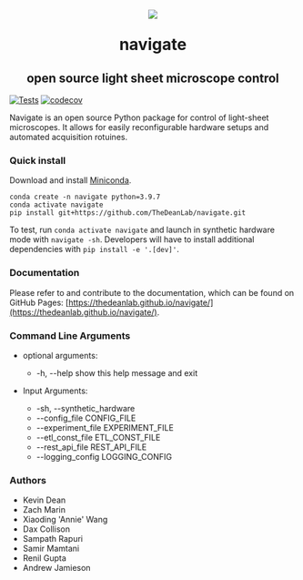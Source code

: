 <h1 align="center">
<img src="./src/navigate/view/icon/mic.ico?raw=true" />

navigate
<h2 align="center">
	open source light sheet microscope control
</h2>
</h1>


[![Tests](https://github.com/TheDeanLab/navigate/actions/workflows/push_checks.yaml/badge.svg)](https://github.com/TheDeanLab/navigate/actions/workflows/push_checks.yaml)
[![codecov](https://codecov.io/gh/TheDeanLab/navigate/branch/develop/graph/badge.svg?token=270RFSZGG5)](https://codecov.io/gh/TheDeanLab/navigate)

Navigate is an open source Python package for control of light-sheet microscopes. It allows for easily reconfigurable hardware setups and automated acquisition rotuines.

### Quick install

Download and install [Miniconda](https://docs.conda.io/en/latest/miniconda.html#latest-miniconda-installer-links).

```
conda create -n navigate python=3.9.7
conda activate navigate
pip install git+https://github.com/TheDeanLab/navigate.git
```

To test, run `conda activate navigate` and launch in synthetic hardware mode with `navigate
-sh`. Developers will have to install additional dependencies with
`pip install -e '.[dev]'`.
### Documentation
Please refer to and contribute to the documentation, which can be found on GitHub Pages: [https://thedeanlab.github.io/navigate/](https://thedeanlab.github.io/navigate/).

### Command Line Arguments

* optional arguments:
	*  -h, --help            show this help message and exit

* Input Arguments:
  	* -sh, --synthetic_hardware
  	* --config_file CONFIG_FILE
  	* --experiment_file EXPERIMENT_FILE
  	* --etl_const_file ETL_CONST_FILE
	*  --rest_api_file REST_API_FILE
  	* --logging_config LOGGING_CONFIG

### Authors
* Kevin Dean
* Zach Marin
* Xiaoding 'Annie' Wang
* Dax Collison
* Sampath Rapuri
* Samir Mamtani
* Renil Gupta
* Andrew Jamieson
